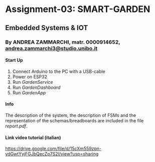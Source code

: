 # Assignment-03: SMART-GARDEN
## Embedded Systems & IOT
### By ANDREA ZAMMARCHI, matr. 0000914652, andrea.zammarchi3@studio.unibo.it

#### Start Up
1. Connect Arduino to the PC with a USB-cable
2. Power on ESP32
3. Run *GardenService*
4. Run *GardenDashboard*
5. Run *GardenApp*

#### Info
The description of the system, the description of FSMs and the representation of the schemas/breadboards are included in the file *report.pdf*.

#### Link video tutorial (italian)
https://drive.google.com/file/d/15cXm559zpn-ydGwtYyjFGJbQecZp7S2l/view?usp=sharing
